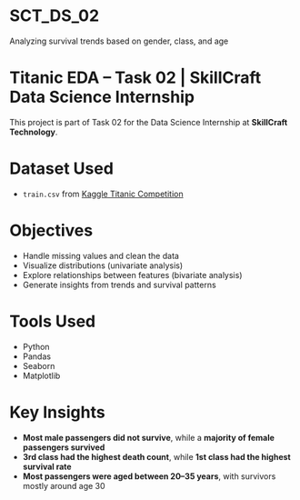 # SCT_DS_02
Analyzing survival trends based on gender, class, and age

# Titanic EDA – Task 02 | SkillCraft Data Science Internship
This project is part of Task 02 for the Data Science Internship at **SkillCraft Technology**.

# Dataset Used

- `train.csv` from [Kaggle Titanic Competition](https://www.kaggle.com/c/titanic/data)

# Objectives

- Handle missing values and clean the data
- Visualize distributions (univariate analysis)
- Explore relationships between features (bivariate analysis)
- Generate insights from trends and survival patterns

# Tools Used

- Python 
- Pandas
- Seaborn
- Matplotlib

# Key Insights

- **Most male passengers did not survive**, while a **majority of female passengers survived**
- **3rd class had the highest death count**, while **1st class had the highest survival rate**
- **Most passengers were aged between 20–35 years**, with survivors mostly around age 30
